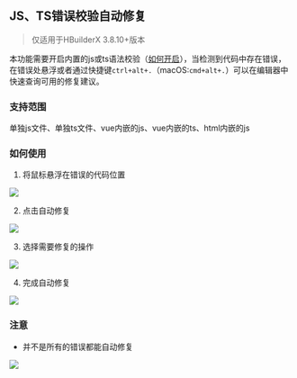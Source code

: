 ## JS、TS错误校验自动修复

> 仅适用于HBuilderX 3.8.10+版本

本功能需要开启内置的js或ts语法校验（[如何开启](https://hx.dcloud.net.cn/Tutorial/UserGuide/SyntaxCheck?id=builtincheck)），当检测到代码中存在错误，在错误处悬浮或者通过快捷键`ctrl+alt+.`（macOS:`cmd+alt+.`）可以在编辑器中快速查询可用的修复建议。

### 支持范围

单独js文件、单独ts文件、vue内嵌的js、vue内嵌的ts、html内嵌的js

### 如何使用

1. 将鼠标悬浮在错误的代码位置

![](https://web-assets.dcloud.net.cn/hbuilderx-doc/hls/hls_auto_fixed_01.png)

2. 点击自动修复

![](https://web-assets.dcloud.net.cn/hbuilderx-doc/hls/hls_auto_fixed_02.png)

3. 选择需要修复的操作

![](https://web-assets.dcloud.net.cn/hbuilderx-doc/hls/hls_auto_fixed_04.png)

4. 完成自动修复

![](https://web-assets.dcloud.net.cn/hbuilderx-doc/hls/hls_auto_fixed_05.png)

### 注意

- 并不是所有的错误都能自动修复

![](https://web-assets.dcloud.net.cn/hbuilderx-doc/hls/hls_auto_fixed_06.png)

